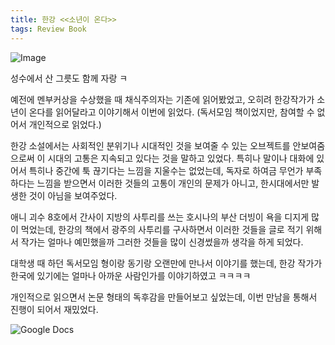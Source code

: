 ```yaml
---
title: 한강 <<소년이 온다>>
tags: Review Book
---
```


![Image](https://github.com/user-attachments/assets/cc4ec089-fb24-4db4-9921-de2581936bdd)


성수에서 산 그릇도 함께 자랑 ㅋ

 예전에 멘부커상을 수상했을 때 채식주의자는 기존에 읽어봤었고, 오히려 한강작가가 소년이 온다를 읽어달라고 이야기해서 이번에 읽었다.
 (독서모임 책이었지만, 참여할 수 없어서 개인적으로 읽었다.)

 한강 소설에서는 사회적인 분위기나 시대적인 것을 보여줄 수 있는 오브젝트를 안보여줌으로써 이 시대의 고통은 지속되고 있다는 것을 말하고 있었다.
 특히나 말이나 대화에 있어서 특히나 중간에 툭 끊기다는 느낌을 지울수는 없었는데, 독자로 하여금 무언가 부족하다는 느낌을 받으면서 이러한 것들의 고통이 개인의 문제가 아니고, 한시대에서만 발생한 것이 아님을 보여주었다.

 애니 괴수 8호에서 간사이 지방의 사투리를 쓰는 호시나의 부산 더빙이 욕을 디지게 많이 먹었는데, 한강의 책에서 광주의 사투리를 구사하면서 이러한 것들을 글로 적기 위해서 작가는 얼마나 예민했을까 그러한 것들을 많이 신경썼을까 생각을 하게 되었다.

 대학생 때 하던 독서모임 형이랑 동기랑 오랜만에 만나서 이야기를 했는데, 한강 작가가 한국에 있기에는 얼마나 아까운 사람인가를 이야기하였고 ㅋㅋㅋㅋ

 개인적으로 읽으면서 논문 형태의 독후감을 만들어보고 싶었는데, 이번 만남을 통해서 진행이 되어서 재밌었다.

 ![Google Docs](https://youtu.be/MEAfAviN1Ms)
